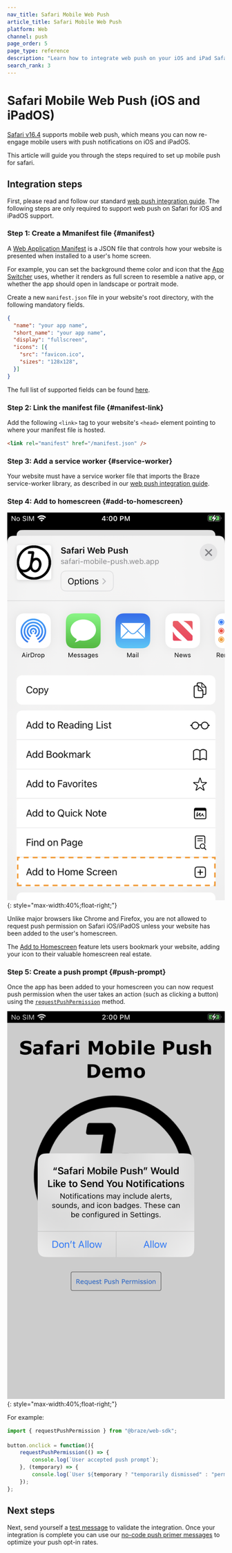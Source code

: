 ```yaml
---
nav_title: Safari Mobile Web Push
article_title: Safari Mobile Web Push
platform: Web
channel: push
page_order: 5
page_type: reference
description: "Learn how to integrate web push on your iOS and iPad Safari browsers."
search_rank: 3
---
```


# Safari Mobile Web Push (iOS and iPadOS)

[Safari v16.4][safari-release-notes] supports mobile web push, which means you can now re-engage mobile users with push notifications on iOS and iPadOS.

This article will guide you through the steps required to set up mobile push for safari.

## Integration steps

First, please read and follow our standard [web push integration guide][web-push-integration]. The following steps are only required to support web push on Safari for iOS and iPadOS support.

### Step 1: Create a Mmanifest file {#manifest}

A [Web Application Manifest][manifest-file] is a JSON file that controls how your website is presented when installed to a user's home screen.

For example, you can set the background theme color and icon that the [App Switcher][app-switcher] uses, whether it renders as full screen to resemble a native app, or whether the app should open in landscape or portrait mode.

Create a new `manifest.json` file in your website's root directory, with the following mandatory fields. 

```json
{
  "name": "your app name",
  "short_name": "your app name",
  "display": "fullscreen",
  "icons": [{
    "src": "favicon.ico",
    "sizes": "128x128",
  }]
}
```

The full list of supported fields can be found [here](https://developer.mozilla.org/en-US/docs/Web/Manifest).

### Step 2: Link the manifest file {#manifest-link}

Add the following `<link>` tag to your website's `<head>` element pointing to where your manifest file is hosted.

```html
<link rel="manifest" href="/manifest.json" />
```

### Step 3: Add a service worker {#service-worker}

Your website must have a service worker file that imports the Braze service-worker library, as described in our [web push integration guide][service-worker].

### Step 4: Add to homescreen {#add-to-homescreen}

![An iphone showing options to bookmark a website and save to the homescreen][add-to-homescreen-img]{: style="max-width:40%;float-right;"}

Unlike major browsers like Chrome and Firefox, you are not allowed to request push permission on Safari iOS/iPadOS unless your website has been added to the user's homescreen. 

The [Add to Homescreen][add-to-homescreen] feature lets users bookmark your website, adding your icon to their valuable homescreen real estate.

### Step 5: Create a push prompt {#push-prompt}
Once the app has been added to your homescreen you can now request push permission when the user takes an action (such as clicking a button) using the [`requestPushPermission`][requestPushPermission] method. 

![A push prompt asking to "allow" or "don't allow" Notifications][safari-push-prompt-img]{: style="max-width:40%;float-right;"}

For example:

```typescript
import { requestPushPermission } from "@braze/web-sdk";

button.onclick = function(){
    requestPushPermission(() => {
        console.log(`User accepted push prompt`);
    }, (temporary) => {
        console.log(`User ${temporary ? "temporarily dismissed" : "permanently denied"} push prompt`);
    });
};
```


## Next steps

Next, send yourself a [test message][test-message] to validate the integration. Once your integration is complete you can use our [no-code push primer messages][push-primer] to optimize your push opt-in rates.

[webkit-release-notes]: https://webkit.org/blog/13878/web-push-for-web-apps-on-ios-and-ipados/
[safari-release-notes]: https://developer.apple.com/documentation/safari-release-notes/safari-16_4-release-notes
[manifest-file]: https://developer.mozilla.org/en-US/docs/Web/Manifest
[app-switcher]: https://support.apple.com/en-us/HT202070
[add-to-homescreen]: https://support.apple.com/guide/iphone/bookmark-favorite-webpages-iph42ab2f3a7/ios#iph4f9a47bbc
[web-push-integration]: {{site.baseurl}}/developer_guide/platform_integration_guides/web/push_notifications/integration/
[service-worker]: {{site.baseurl}}/developer_guide/platform_integration_guides/web/push_notifications/integration/#step-1-configure-your-sites-service-worker
[test-message]: {{site.baseurl}}/user_guide/engagement_tools/campaigns/testing_and_more/sending_test_messages/
[push-primer]: {{site.baseurl}}/user_guide/message_building_by_channel/push/push_primer_messages/
[requestPushPermission]: https://js.appboycdn.com/web-sdk/latest/doc/modules/braze.html#requestpushpermission
[add-to-homescreen-img]: /assets/img/push_implementation_guide/add-to-homescreen.png
[safari-push-prompt-img]: /assets/img/push_implementation_guide/safari-mobile-push-prompt.png